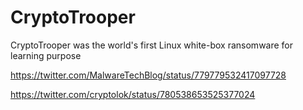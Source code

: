# CryptoTrooper
CryptoTrooper was the world's first Linux white-box ransomware for learning purpose

https://twitter.com/MalwareTechBlog/status/779779532417097728

https://twitter.com/cryptolok/status/780538653525377024
